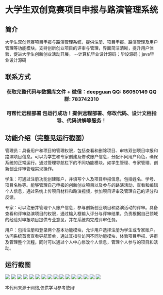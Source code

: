 <p><h1 align="center">大学生双创竟赛项目申报与路演管理系统</h1></p>

## 简介
大学生双创竞赛项目申报与路演管理系统，提供注册、项目申报、路演管理及用户管理等功能模块，支持创新创业项目的评审与管理，界面简洁清晰，提升用户体验，促进大学生创新创业活动开展。    --计算机毕业设计源码；毕设源码；java毕业设计源码


## 联系方式
<p><h3 align="center">获取完整代码与数据库文件 + 微信：deepguan QQ: 86050149 QQ群: 783742310</h3></p>
<p><h3 align="center">可帮忙远程部署 包运行成功！提供远程部署、修改代码、设计文档指导、代码讲解等服务！</h3></p>

## 功能介绍（完整见运行截图）
管理员：具备用户和项目的管理权限，包括查看和删除项目、审核双创项目申报和路演项目信息。可以为学生和专家创建及修改账户信息，分配不同用户角色，确保系统的正常运行。通过管理导航栏下的不同功能模块，如学生管理、专家管理、创新创业评审管理实现操作。

学生：可通过注册功能创建账户，并填写个人及项目申报信息，包括姓名、学号、项目名称等。能够管理自己申报的创新创业项目以及参与的路演活动，查看和编辑个人信息，通过系统上传项目材料和路演视频，参加项目评审及管理自己的评分和反馈。

专家：可以注册并管理个人账户信息，参与创新创业项目和路演活动的评审。具备查看和评审路演项目的权限，通过输入框输入评分与评审结果。负责根据自己领域的经验对申报项目提供专业意见，并在系统内完成评审任务。

用户：包括注册和登录两个基本功能模块，允许用户选择注册为学生或专家账户。访问系统首页查看导航菜单，通过其指引访问不同功能模块，体验项目申报、评审及管理整个流程，同时可以通过个人中心修改个人信息，管理个人参与的项目和活动。


## 运行截图
![](https://bs-1329754181.cos.ap-shanghai.myqcloud.com/spring/CollegeStudentInnovationCompetitionProjectApplicationAndRoadshowManagementSystem/img/001.jpg)
![](https://bs-1329754181.cos.ap-shanghai.myqcloud.com/spring/CollegeStudentInnovationCompetitionProjectApplicationAndRoadshowManagementSystem/img/002.jpg)
![](https://bs-1329754181.cos.ap-shanghai.myqcloud.com/spring/CollegeStudentInnovationCompetitionProjectApplicationAndRoadshowManagementSystem/img/003.jpg)
![](https://bs-1329754181.cos.ap-shanghai.myqcloud.com/spring/CollegeStudentInnovationCompetitionProjectApplicationAndRoadshowManagementSystem/img/004.jpg)
![](https://bs-1329754181.cos.ap-shanghai.myqcloud.com/spring/CollegeStudentInnovationCompetitionProjectApplicationAndRoadshowManagementSystem/img/005.jpg)
![](https://bs-1329754181.cos.ap-shanghai.myqcloud.com/spring/CollegeStudentInnovationCompetitionProjectApplicationAndRoadshowManagementSystem/img/006.jpg)
![](https://bs-1329754181.cos.ap-shanghai.myqcloud.com/spring/CollegeStudentInnovationCompetitionProjectApplicationAndRoadshowManagementSystem/img/007.jpg)
![](https://bs-1329754181.cos.ap-shanghai.myqcloud.com/spring/CollegeStudentInnovationCompetitionProjectApplicationAndRoadshowManagementSystem/img/008.jpg)
![](https://bs-1329754181.cos.ap-shanghai.myqcloud.com/spring/CollegeStudentInnovationCompetitionProjectApplicationAndRoadshowManagementSystem/img/009.jpg)
![](https://bs-1329754181.cos.ap-shanghai.myqcloud.com/spring/CollegeStudentInnovationCompetitionProjectApplicationAndRoadshowManagementSystem/img/010.jpg)
![](https://bs-1329754181.cos.ap-shanghai.myqcloud.com/spring/CollegeStudentInnovationCompetitionProjectApplicationAndRoadshowManagementSystem/img/011.jpg)
![](https://bs-1329754181.cos.ap-shanghai.myqcloud.com/spring/CollegeStudentInnovationCompetitionProjectApplicationAndRoadshowManagementSystem/img/012.jpg)
![](https://bs-1329754181.cos.ap-shanghai.myqcloud.com/spring/CollegeStudentInnovationCompetitionProjectApplicationAndRoadshowManagementSystem/img/013.jpg)
![](https://bs-1329754181.cos.ap-shanghai.myqcloud.com/spring/CollegeStudentInnovationCompetitionProjectApplicationAndRoadshowManagementSystem/img/014.jpg)
![](https://bs-1329754181.cos.ap-shanghai.myqcloud.com/spring/CollegeStudentInnovationCompetitionProjectApplicationAndRoadshowManagementSystem/img/015.jpg)
![](https://bs-1329754181.cos.ap-shanghai.myqcloud.com/spring/CollegeStudentInnovationCompetitionProjectApplicationAndRoadshowManagementSystem/img/016.jpg)

<p>本代码来源于网络,仅供学习参考使用!</p>
